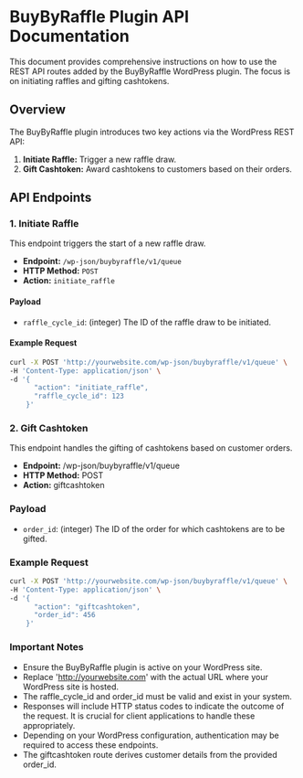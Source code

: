 # BuyByRaffle Plugin API Documentation

This document provides comprehensive instructions on how to use the REST API routes added by the BuyByRaffle WordPress plugin. The focus is on initiating raffles and gifting cashtokens.

## Overview

The BuyByRaffle plugin introduces two key actions via the WordPress REST API:

1. **Initiate Raffle:** Trigger a new raffle draw.
2. **Gift Cashtoken:** Award cashtokens to customers based on their orders.

## API Endpoints

### 1. Initiate Raffle

This endpoint triggers the start of a new raffle draw.

- **Endpoint:** `/wp-json/buybyraffle/v1/queue`
- **HTTP Method:** `POST`
- **Action:** `initiate_raffle`

#### Payload
- `raffle_cycle_id`: (integer) The ID of the raffle draw to be initiated.

#### Example Request
```bash
curl -X POST 'http://yourwebsite.com/wp-json/buybyraffle/v1/queue' \
-H 'Content-Type: application/json' \
-d '{
      "action": "initiate_raffle",
      "raffle_cycle_id": 123
    }'
```
### 2. Gift Cashtoken

This endpoint handles the gifting of cashtokens based on customer orders.
- **Endpoint:** /wp-json/buybyraffle/v1/queue
- **HTTP Method:** POST
- **Action:** giftcashtoken

### Payload

- `order_id`: (integer) The ID of the order for which cashtokens are to be gifted.

### Example Request
```bash
curl -X POST 'http://yourwebsite.com/wp-json/buybyraffle/v1/queue' \
-H 'Content-Type: application/json' \
-d '{
      "action": "giftcashtoken",
      "order_id": 456
    }'
```
### Important Notes

  * Ensure the BuyByRaffle plugin is active on your WordPress site.
  * Replace 'http://yourwebsite.com' with the actual URL where your WordPress site is hosted.
  * The raffle_cycle_id and order_id must be valid and exist in your system.
  * Responses will include HTTP status codes to indicate the outcome of the request. It is crucial for client applications to handle these appropriately.
  * Depending on your WordPress configuration, authentication may be required to access these endpoints.
  * The giftcashtoken route derives customer details from the provided order_id.